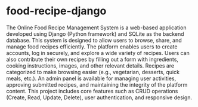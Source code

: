 # food-recipe-django

The Online Food Recipe Management System is a web-based application developed using Django (Python framework) and SQLite as the backend database. This system is designed to allow users to browse, share, and manage food recipes efficiently.
The platform enables users to create accounts, log in securely, and explore a wide variety of recipes. Users can also contribute their own recipes by filling out a form with ingredients, cooking instructions, images, and other relevant details. Recipes are categorized to make browsing easier (e.g., vegetarian, desserts, quick meals, etc.).
An admin panel is available for managing user activities, approving submitted recipes, and maintaining the integrity of the platform content. This project includes core features such as CRUD operations (Create, Read, Update, Delete), user authentication, and responsive design.

